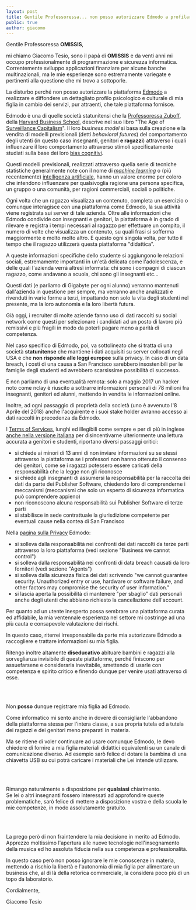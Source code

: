 ```yaml
---
layout: post
title: Gentile Professoressa... non posso autorizzare Edmodo a profilare psicologicamente mia figlia
public: true
author: giacomo
---
```

Gentile Professoressa **OMISSIS**,

mi chiamo Giacomo Tesio, sono il papà di **OMISSIS** e da venti anni mi
occupo professionalmente di programmazione e sicurezza informatica.
Correntemente sviluppo applicazioni finanziare per alcune banche
multinazionali, ma le mie esperienze sono estremamente variegate e
pertinenti alla questione che mi trovo a sottoporle.

La disturbo perché non posso autorizzare la piattaforma [Edmodo](https://www.edmodo.com/) a
realizzare e diffondere un dettagliato profilo psicologico e culturale
di mia figlia in cambio dei servizi, pur attraenti, che tale
piattaforma fornisce.

Edmodo è una di quelle società statunitensi che la [Professoressa Zuboff](https://shoshanazuboff.com/), 
della [Harvard Business School](https://en.wikipedia.org/wiki/Shoshana_Zuboff), descrive nel suo libro "The Age of
[Surveillance Capitalism](https://en.wikipedia.org/wiki/Surveillance_capitalism)". Il loro *business model* si basa sulla
creazione e la vendita di modelli previsionali (detti *behavioral futures*) del
comportamento degli utenti (in questo caso insegnanti, genitori **e 
ragazzi**) attraverso i quali influenzare il loro comportamento attraverso 
stimoli specificatamente studiati sulla base dei loro [bias cognitivi](https://en.wikipedia.org/wiki/Cognitive_bias).

Questi modelli previsionali, realizzati attraverso quella serie
di tecniche statistiche generalmente note con il nome di [*machine learning*](https://en.wikipedia.org/wiki/Machine_learning) o (più recentemente) 
[intelligenza artificiale](https://en.wikipedia.org/wiki/Artificial_intelligence), hanno un valore
enorme per coloro che intendono influenzare per qualsivoglia ragione una
persona specifica, un gruppo o una comunità, per ragioni commerciali,
sociali o politiche.

Ogni volta che un ragazzo visualizza un contenuto, completa un
esercizio o comunque interagisce con una piattaforma come Edmodo, la
sua attività viene registrata sui server di tale azienda. Oltre alle
informazioni che Edmodo condivide con insegnanti e genitori, la
piattaforma è in grado di rilevare e registra i tempi necessari al
ragazzo per effettuare un compito, il numero di volte che visualizza un
contenuto, su quali frasi si sofferma maggiormente e molto molto altro.
E questo ogni singola volta, per tutto il tempo che il ragazzo
utilizzerà questa piattaforma "didattica".

A queste informazioni specifiche dello studente si aggiungono le
relazioni sociali, estremamente importanti in un'età delicata come
l'adolescenza, e delle quali l'azienda verrà altresì informata: chi sono
i compagni di ciascun ragazzo, come andavano a scuola, chi sono gli
insegnanti etc...

Questi dati (e parliamo di Gigabyte per ogni alunno)
verranno mantenuti dall'azienda in questione per sempre, ma verranno 
anche analizzati e rivenduti in varie forme a terzi, impattando non solo
la vita degli studenti nel presente, ma la loro autonomia e la loro
libertà futura. 

Già oggi, i recruiter di molte aziende fanno uso di dati raccolti su
social network come questi per selezionare i candidati ad un posto di 
lavoro più remissivi e più fragili in modo da poterli pagare meno a
parità di competenza.

Nel caso specifico di Edmodo, poi, va sottolineato che si tratta di una
società **statunitense** che mantiene i dati acquisiti su server collocati
negli USA e che **non risponde alle leggi europee** sulla privacy.
In caso di un data breach, i costi di una causa a San Francisco
sarebbero insostenibili per le famiglie degli studenti ed avrebbero
scarsissime possibilità di successo.

E non parliamo di una eventualità remota: solo a maggio 2017 un hacker
noto come nclay è riuscito a sottrarre informazioni personali di 78
milioni fra insegnanti, genitori ed alunni, mettendo in vendita le
informazioni online.

Inoltre, ad ogni passaggio di proprietà della società (uno è avvenuto
l'8 Aprile del 2018) anche l'acquirente e i suoi stake holder avranno
accesso ai dati raccolti in precedenza da Edmodo.

I [Terms of Services](https://go.edmodo.com/terms-of-service/), lunghi ed illegibili come sempre e per di più in 
inglese [anche nella versione italiana](https://go.edmodo.com/condizioni-di-utilizzo/?lang=it) per disincentivarne ulteriormente
una lettura accurata a genitori e studenti, riportano diversi passaggi
critici:

- si chiede ai minori di 13 anni di non inviare informazioni su se
  stessi attraverso la piattaforma se i professori non hanno ottenuto
  il consenso dei genitori, come se i ragazzi potessero essere caricati
  della responsabilità che la legge non gli riconosce
- si chiede agli insegnanti di assumersi la responsabilità per la
  raccolta dei dati da parte dei Publisher Software, chiedendo loro
  di comprenderne i meccanismi (meccanismi che solo un esperto di
  sicurezza informatica può comprendere appieno)
- non riconoscono alcuna responsabilità sui Publisher Software di terze
  parti
- si stabilisce in sede contrattuale la giurisdizione competente per
  eventuali cause nella contea di San Francisco

Nella [pagina sulla Privacy](https://go.edmodo.com/norme-per-la-privacy/?lang=it) Edmodo:

- si solleva dalla responsabilità nei confronti dei dati raccolti da
  terze parti attraverso la loro piattaforma (vedi sezione "Business 
  we cannot control")
- si solleva dalla responsabilità nei confronti di data breach causati
  da loro fornitori (vedi sezione "Agents")
- si solleva dalla sicurezza fisica dei dati scrivendo "we cannot 
  guarantee security. Unauthorized entry or use, hardware or software 
  failure, and other factors may compromise the security of user information."
- si lascia aperta la possibilità di mantenere "per sbaglio" dati personali
  anche degli utenti che abbiano richiesto la cancellazione dell'account.

Per quanto ad un utente inesperto possa sembrare una piattaforma curata
ed affidabile, la mia ventennale esperienza nel settore mi costringe ad
una più cauta e consapevole valutazione dei rischi.

In questo caso, riterrei irresponsabile da parte mia autorizzare Edmodo
a raccogliere e trattare informazioni su mia figlia.

Ritengo inoltre altamente **diseducativo** abituare bambini e ragazzi
alla sorveglianza invisibile di queste piattaforme, perché finiscono
per assuefarsene e considerarla inevitabile, smettendo di usarle con
competenza e spirito critico e finendo dunque per venire usati
attraverso di esse.

<br/><br/>

Non **posso** dunque registrare mia figlia ad Edmodo.

Come informatico mi sento anche in dovere di consigliarle l'abbandono
della piattaforma stessa per l'intera classe, a sua propria tutela 
ed a tutela dei ragazzi e dei genitori meno preparati in materia.

Ma se ritiene di voler continuare ad usare comunque Edmodo, le devo
chiedere di fornire a mia figlia materiali didattici equivalenti su un
canale di comunicazione diverso. Ad esempio sarò felice di dotare la
bambina di una chiavetta USB su cui potrà caricare i materiali che
Lei intende utilizzare.

<br/><br/>

Rimango naturalmente a disposizione per **qualsiasi** chiarimento.  
Se lei o altri insegnanti fossero interessati ad approfondire queste
problematiche, sarò felice di mettere a disposizione vostra e della
scuola le mie competenze, in modo assolutamente gratuito.

<br/><br/>

La prego però di non fraintendere la mia decisione in merito ad Edmodo.  
Apprezzo moltissimo l'apertura alle nuove tecnologie nell'insegnamento della
musica ed ho assoluta fiducia nella sua competenza e professionalità.  

In questo caso però non posso ignorare le mie conoscenze in materia,
mettendo a rischio la libertà e l'autonomia di mia figlia per
alimentare un business che, al di là della retorica commerciale, la
considera poco più di un topo da laboratorio.



Cordialmente,

Giacomo Tesio
